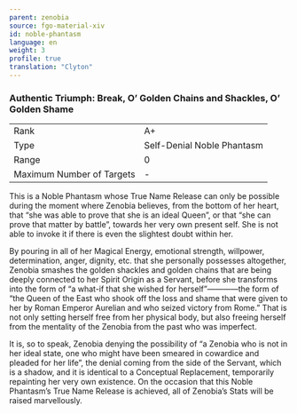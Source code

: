 ```yaml
---
parent: zenobia
source: fgo-material-xiv
id: noble-phantasm
language: en
weight: 3
profile: true
translation: "Clyton"
---
```


### Authentic Triumph: Break, O’ Golden Chains and Shackles, O’ Golden Shame

<table>
  <tr><td>Rank</td><td>A+</td></tr>
  <tr><td>Type</td><td>Self-Denial Noble Phantasm</td></tr>
  <tr><td>Range</td><td>0</td></tr>
  <tr><td>Maximum Number of Targets</td><td>-</td></tr>
</table>

This is a Noble Phantasm whose True Name Release can only be possible during the moment where Zenobia believes, from the bottom of her heart, that “she was able to prove that she is an ideal Queen”, or that “she can prove that matter by battle”, towards her very own present self. She is not able to invoke it if there is even the slightest doubt within her.

By pouring in all of her Magical Energy, emotional strength, willpower, determination, anger, dignity, etc. that she personally possesses altogether, Zenobia smashes the golden shackles and golden chains that are being deeply connected to her Spirit Origin as a Servant, before she transforms into the form of “a what-if that she wished for herself”————the form of “the Queen of the East who shook off the loss and shame that were given to her by Roman Emperor Aurelian and who seized victory from Rome.” That is not only setting herself free from her physical body, but also freeing herself from the mentality of the Zenobia from the past who was imperfect.

It is, so to speak, Zenobia denying the possibility of “a Zenobia who is not in her ideal state, one who might have been smeared in cowardice and pleaded for her life”, the denial coming from the side of the Servant, which is a shadow, and it is identical to a Conceptual Replacement, temporarily repainting her very own existence. On the occasion that this Noble Phantasm’s True Name Release is achieved, all of Zenobia’s Stats will be raised marvellously.
